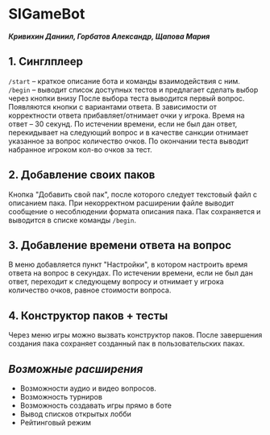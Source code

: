 # SIGameBot

**_Кривихин Даниил, Горбатов Александр, Щапова Мария_**

## **1.	Синглплеер**
```/start``` – краткое описание бота и команды взаимодействия с ним.
```/begin``` – выводит список доступных тестов и предлагает сделать выбор через кнопки внизу
После выбора теста выводится первый вопрос. Появляются кнопки с вариантами ответа.
В зависимости от корректности ответа прибавляет/отнимает очки у игрока. Время на ответ – 30 секунд. По истечении времени, если не был дан ответ, перекидывает на          следующий вопрос и в качестве санкции отнимает указанное за вопрос количество очков.  По окончании теста выводит набранное игроком кол-во очков за тест. 

## **2.	Добавление своих паков**
Кнопка "Добавить свой пак", после которого следует текстовый файл с описанием пака. При некорректном расширении файле выводит сообщение о несоблюдении формата описания пака. Пак сохраняется и выводится в списке команды ```/begin```.

## **3. Добавление времени ответа на вопрос**
В меню добавляется пункт "Настройки", в котором настроить время ответа на вопрос в секундах. По истечении времени, если не был дан ответ, переходит к следующему вопросу и отнимает у игрока количество очков, равное стоимости вопроса.

## **4. Конструктор паков + тесты**
Через меню игры можно вызвать конструктор паков. После завершения создания пака сохраняет созданный пак в пользовательских паках. 

## *Возможные расширения*
- Возможности аудио и видео вопросов.
- Возможность турниров
- Возможность создавать игры прямо в боте
- Вывод списков открытых лобби
- Рейтинговый режим

